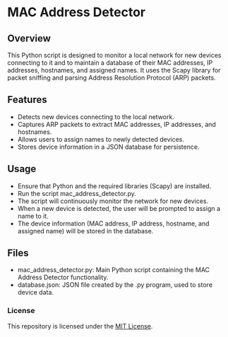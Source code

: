 # MAC Address Detector

## Overview
This Python script is designed to monitor a local network for new devices connecting to it and to maintain a database of their MAC addresses, IP addresses, hostnames, and assigned names. It uses the Scapy library for packet sniffing and parsing Address Resolution Protocol (ARP) packets.

## Features

   - Detects new devices connecting to the local network.
   - Captures ARP packets to extract MAC addresses, IP addresses, and hostnames.
   - Allows users to assign names to newly detected devices.
   - Stores device information in a JSON database for persistence.

## Usage

   - Ensure that Python and the required libraries (Scapy) are installed.
   - Run the script mac_address_detector.py.
   - The script will continuously monitor the network for new devices.
   - When a new device is detected, the user will be prompted to assign a name to it.
   - The device information (MAC address, IP address, hostname, and assigned name) will be stored in the database.

## Files

   - mac_address_detector.py: Main Python script containing the MAC Address Detector functionality.
   - database.json: JSON file created by the .py program, used to store device data.
    
### License
This repository is licensed under the [MIT License](https://github.com/NikolaosGazis/Employee-Management?tab=MIT-1-ov-file).
